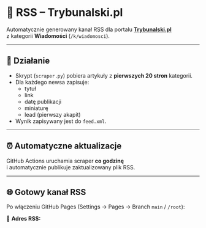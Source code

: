 # 📰 RSS – Trybunalski.pl

Automatycznie generowany kanał RSS dla portalu [**Trybunalski.pl**](https://trybunalski.pl)  
z kategorii **Wiadomości** (`/k/wiadomosci`).

---

## 🔧 Działanie

- Skrypt (`scraper.py`) pobiera artykuły z **pierwszych 20 stron** kategorii.
- Dla każdego newsa zapisuje:
  - tytuł  
  - link  
  - datę publikacji  
  - miniaturę  
  - lead (pierwszy akapit)
- Wynik zapisywany jest do `feed.xml`.

---

## ⏰ Automatyczne aktualizacje

GitHub Actions uruchamia scraper **co godzinę**  
i automatycznie publikuje zaktualizowany plik RSS.

---

## 🌐 Gotowy kanał RSS

Po włączeniu GitHub Pages (Settings → Pages → Branch `main` / `/root`):

📎 **Adres RSS:**  
